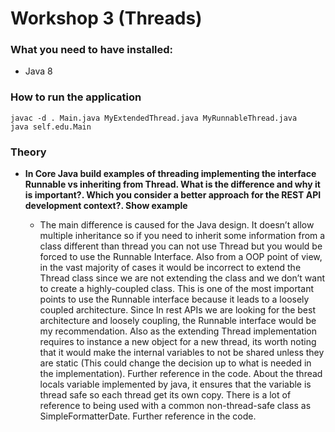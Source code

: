 # Workshop 3 (Threads)

### What you need to have installed:

- Java 8

### How to run the application

    javac -d . Main.java MyExtendedThread.java MyRunnableThread.java
    java self.edu.Main

### Theory

- **In  Core Java  build examples of threading implementing the interface Runnable vs inheriting from Thread. What is the difference and why it is important?. Which you consider a better approach for the REST API development context?. Show example**

    - The main difference is caused for the Java design. It doesn’t allow multiple inheritance so if you need to inherit some information from a class different than thread you can not use Thread but you would be forced to use the Runnable Interface. Also from a OOP point of view, in the vast majority of cases it would be incorrect to extend the Thread class since we are not extending the class and we don’t want to create a highly-coupled class. This is one of the most important points to use the Runnable interface because it leads to a loosely coupled architecture. Since In rest APIs we are looking for the best architecture and loosely coupling, the Runnable interface would be my recommendation. Also as the extending Thread implementation requires to instance a new object for a new thread, its worth noting that it would make the internal variables to not be shared unless they are static (This could change the decision up to what is needed in the implementation). Further reference in the code. About the thread locals variable implemented by java, it ensures that the variable is thread safe so each thread get its own copy. There is a lot of reference to being used with a common non-thread-safe class as SimpleFormatterDate. Further reference in the code.